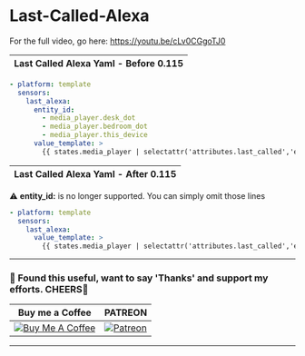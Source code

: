 # Last-Called-Alexa

For the full video, go here: https://youtu.be/cLv0CGgoTJ0


| Last Called Alexa Yaml - Before 0.115 |
| --- |

```yaml
- platform: template
  sensors:
    last_alexa:
      entity_id:
        - media_player.desk_dot
        - media_player.bedroom_dot
        - media_player.this_device
      value_template: >
        {{ states.media_player | selectattr('attributes.last_called','eq',True) | map(attribute='entity_id') | first }}
```

| Last Called Alexa Yaml - After 0.115 |
| --- |

:warning: **entity_id:** is no longer supported. You can simply omit those lines

```yaml
- platform: template
  sensors:
    last_alexa:
      value_template: >
        {{ states.media_player | selectattr('attributes.last_called','eq',True) | map(attribute='entity_id') | first }}
```
---
### 🤝 Found this useful, want to say 'Thanks' and support my efforts. CHEERS🍺
| Buy me a Coffee | PATREON |
|-----------------|---------|
| [![Buy Me A Coffee](https://img.shields.io/badge/Buy%20Me%20A%20Coffee-donate-yellow.svg?style=flat-square&logo=buy-me-a-coffee)](https://www.buymeacoffee.com/3ative) | [![Patreon](https://img.shields.io/badge/Patreon-support-red.svg?style=flat-square&logo=patreon)](https://www.patreon.com/3ative) |
---
